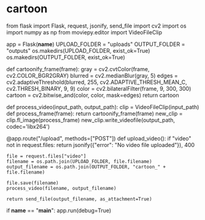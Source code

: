 # cartoon
from flask import Flask, request, jsonify, send_file
import cv2
import os
import numpy as np
from moviepy.editor import VideoFileClip

app = Flask(__name__)
UPLOAD_FOLDER = "uploads"
OUTPUT_FOLDER = "outputs"
os.makedirs(UPLOAD_FOLDER, exist_ok=True)
os.makedirs(OUTPUT_FOLDER, exist_ok=True)

def cartoonify_frame(frame):
    gray = cv2.cvtColor(frame, cv2.COLOR_BGR2GRAY)
    blurred = cv2.medianBlur(gray, 5)
    edges = cv2.adaptiveThreshold(blurred, 255, cv2.ADAPTIVE_THRESH_MEAN_C, cv2.THRESH_BINARY, 9, 9)
    color = cv2.bilateralFilter(frame, 9, 300, 300)
    cartoon = cv2.bitwise_and(color, color, mask=edges)
    return cartoon

def process_video(input_path, output_path):
    clip = VideoFileClip(input_path)
    def process_frame(frame):
        return cartoonify_frame(frame)
    new_clip = clip.fl_image(process_frame)
    new_clip.write_videofile(output_path, codec='libx264')

@app.route("/upload", methods=["POST"])
def upload_video():
    if "video" not in request.files:
        return jsonify({"error": "No video file uploaded"}), 400
    
    file = request.files["video"]
    filename = os.path.join(UPLOAD_FOLDER, file.filename)
    output_filename = os.path.join(OUTPUT_FOLDER, "cartoon_" + file.filename)
    
    file.save(filename)
    process_video(filename, output_filename)
    
    return send_file(output_filename, as_attachment=True)

if __name__ == "__main__":
    app.run(debug=True)
